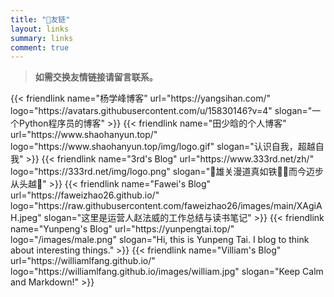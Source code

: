 ```yaml
---
title: "🤝友链"
layout: links
summary: links
comment: true
---
```


> **如需交换友情链接请留言联系。**
<div class="friend-container">
{{< friendlink name="杨学峰博客" url="https://yangsihan.com/" logo="https://avatars.githubusercontent.com/u/15830146?v=4" slogan="一个Python程序员的博客" >}}
{{< friendlink name="田少晗的个人博客" url="https://www.shaohanyun.top/" logo="https://www.shaohanyun.top/img/logo.gif" slogan="认识自我，超越自我" >}}
{{< friendlink name="3rd's Blog" url="https://www.333rd.net/zh/" logo="https://333rd.net/img/logo.png" slogan="🌟雄关漫道真如铁🌟🌟而今迈步从头越🌟" >}}
{{< friendlink name="Fawei's Blog" url="https://faweizhao26.github.io/" logo="https://raw.githubusercontent.com/faweizhao26/images/main/XAgiAH.jpeg" slogan="这里是运营人赵法威的工作总结与读书笔记" >}}
{{< friendlink name="Yunpeng's Blog" url="https://yunpengtai.top/" logo="/images/male.png" slogan="Hi, this is Yunpeng Tai. I blog to think about interesting things." >}}
{{< friendlink name="Villiam's Blog" url="https://williamlfang.github.io/" logo="https://williamlfang.github.io/images/william.jpg" slogan="Keep Calm and Markdown!" >}}
</div>
